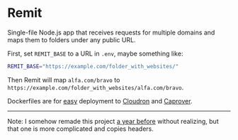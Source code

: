 # Remit

Single-file Node.js app that receives requests for multiple domains and maps them to folders under any public URL.

First, set `REMIT_BASE` to a URL in `.env`, maybe something like:

```bash
REMIT_BASE="https://example.com/folder_with_websites/"
```

Then Remit will map `alfa.com/bravo` to `https://example.com/folder_with_websites/alfa.com/bravo`.

Dockerfiles are for [easy](https://easyindie.app) deployment to [Cloudron](cloudron.io) and [Caprover](https://caprover.com).

---

Note: I somehow remade this project [a year before](https://github.com/rosano/remit-2024/) without realizing, but that one is more complicated and copies headers.
